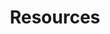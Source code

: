 ---
layout: page
title: Resources
permalink: /information/resources/
order: 42
subnav: true
pagination: 
  enabled: true
  category: resources
blocks_before:
  - layout: "block_image_banner"
    image: /assets/images/banner/banner-contactus.jpg
  - layout: "block_resources_list"
    card_per_line: 1
    category: "resources"
---